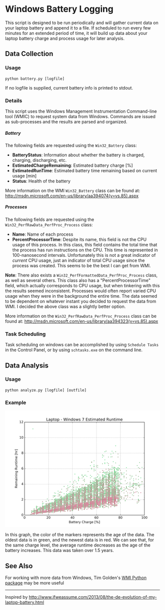 # Windows Battery Logging

This script is designed to be run periodically and will gather 
current data on your laptop battery and append it to a file.  If 
scheduled to run every few minutes for an extended period of 
time, it will build up data about your laptop battery charge and
process usage for later analysis.


## Data Collection

### Usage
```
python battery.py [logfile]
```
If no logfile is supplied, current battery info is printed to stdout.

### Details
This script uses the Windows Management Instrumentation Command-line tool (WMIC) to 
request system data from Windows.  Commands are issued as sub-processes and the 
results are parsed and organized.

##### Battery
The following fields are requested using the `Win32_Battery` class:
- **BatteryStatus**: Information about whether the battery is charged, charging, discharging, etc.
- **EstimatedChargeRemaining**: Estimated battery charge [%]
- **EstimatedRunTime**: Estimated battery time remaining based on current usage [min]
- **Status**: Health of the battery

More information on the WMI `Win32_Battery` class can be found at:  
http://msdn.microsoft.com/en-us/library/aa394074(v=vs.85).aspx

##### Processes
The following fields are requested using the `Win32_PerfRawData_PerfProc_Process` class:
- **Name**:  Name of each process
- **PercentProcessorTime**:  Despite its name, this field is not the CPU usage of this process.
In this class, this field contains the total time that the process has run instructions on the CPU.
This time is represented in 100-nanosecond intervals.  Unfortunately this is not a great indicator
of *current* CPU usage, just an indicator of total CPU usage since the process was created.
This seems to be the best I can get from WMI.

**Note**:  There also exists a `Win32_PerfFormattedData_PerfProc_Process` class, as well as several
others.  This class also has a "PercentProcessorTime" field, which actually corresponds to CPU usage,
but when tinkering with this the results seemed inconsistent.  Processes would often report varied
CPU usage when they were in the background the entire time.  The data seemed to be dependent on 
whatever instant you decided to request the data from WMI.  I decided the above class was a slightly
better option.

More information on the `Win32_PerfRawData_PerfProc_Process` class can be found at:
http://msdn.microsoft.com/en-us/library/aa394323(v=vs.85).aspx


### Task Scheduling

Task scheduling on windows can be accomplished by using `Schedule Tasks` in the Control
Panel, or by using `schtasks.exe` on the command line.



## Data Analysis

### Usage
```
python analyze.py [logfile] [outfile]
```

### Example
![Charge v Runtime](https://github.com/mposner/battery_logging/blob/master/charge_v_runtime.png "Charge v Runtime")

In this graph, the color of the markers represents the age of the data.  The oldest data is in green,
and the newest data is in red.  We can see that, for the same charge level, the average runtime decreases
as the age of the battery increases.  This data was taken over 1.5 years.


## See Also

For working with more data from Windows, Tim Golden's [WMI Python package](https://pypi.python.org/pypi/WMI/) 
may be more useful

-----------------------

Inspired by http://www.ifweassume.com/2013/08/the-de-evolution-of-my-laptop-battery.html